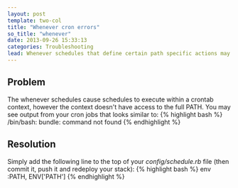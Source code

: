 ```yaml
---
layout: post
template: two-col
title: "Whenever cron errors"
so_title: "whenever"
date: 2013-09-26 15:33:13
categories: Troubleshooting
lead: Whenever schedules that define certain path specific actions may have errors in your cron output similar to /bin/bash bundle command not found
---
```



## Problem
The whenever schedules cause schedules to execute within a crontab context, however the context doesn't have access to the full PATH.
You may see output from your cron jobs that looks similar to:
{% highlight bash %}
/bin/bash: bundle: command not found
{% endhighlight %}

## Resolution
Simply add the following line to the top of your *config/schedule.rb* file (then commit it, push it and redeploy your stack):
{% highlight bash %}
env :PATH, ENV['PATH']
{% endhighlight %}